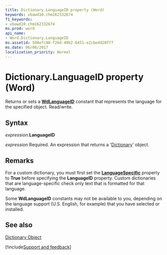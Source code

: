 ```yaml
---
title: Dictionary.LanguageID property (Word)
keywords: vbawd10.chm162332674
f1_keywords:
- vbawd10.chm162332674
ms.prod: word
api_name:
- Word.Dictionary.LanguageID
ms.assetid: 598efc88-f26d-49b2-6451-e2cbedd20ff7
ms.date: 06/08/2017
localization_priority: Normal
---
```



# Dictionary.LanguageID property (Word)

Returns or sets a  **[WdLanguageID](Word.WdLanguageID.md)** constant that represents the language for the specified object. Read/write.


## Syntax

 _expression_.**LanguageID**

_expression_ Required. An expression that returns a '[Dictionary](Word.Dictionary.md)' object.


## Remarks

For a custom dictionary, you must first set the  **[LanguageSpecific](Word.Dictionary.LanguageSpecific.md)** property to **True** before specifying the **LanguageID** property. Custom dictionaries that are language-specific check only text that is formatted for that language.

Some  **WdLanguageID** constants may not be available to you, depending on the language support (U.S. English, for example) that you have selected or installed.


## See also


[Dictionary Object](Word.Dictionary.md)

[!include[Support and feedback](~/includes/feedback-boilerplate.md)]